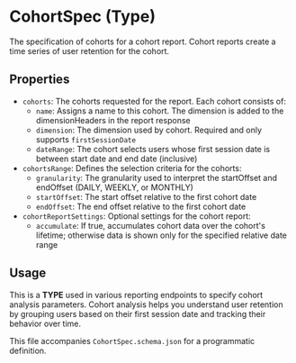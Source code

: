 # CohortSpec (Type)

The specification of cohorts for a cohort report. Cohort reports create a time series of user retention for the cohort.

## Properties

- `cohorts`: The cohorts requested for the report. Each cohort consists of:
  - `name`: Assigns a name to this cohort. The dimension is added to the dimensionHeaders in the report response
  - `dimension`: The dimension used by cohort. Required and only supports `firstSessionDate`
  - `dateRange`: The cohort selects users whose first session date is between start date and end date (inclusive)
- `cohortsRange`: Defines the selection criteria for the cohorts:
  - `granularity`: The granularity used to interpret the startOffset and endOffset (DAILY, WEEKLY, or MONTHLY)
  - `startOffset`: The start offset relative to the first cohort date
  - `endOffset`: The end offset relative to the first cohort date
- `cohortReportSettings`: Optional settings for the cohort report:
  - `accumulate`: If true, accumulates cohort data over the cohort's lifetime; otherwise data is shown only for the specified relative date range

## Usage

This is a **TYPE** used in various reporting endpoints to specify cohort analysis parameters. Cohort analysis helps you understand user retention by grouping users based on their first session date and tracking their behavior over time.

This file accompanies `CohortSpec.schema.json` for a programmatic definition.
